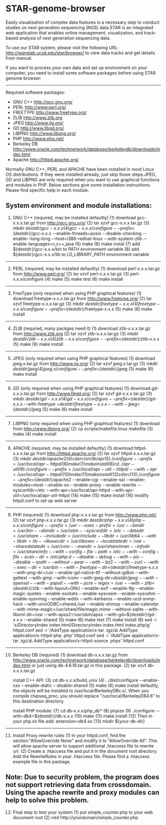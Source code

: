STAR-genome-browser
===================
Easily visualization of complex data features is a necessary step to conduct studies on next generation sequencing (NGS) data.STAR is an integrated web application that enables online management, visualization, and track-based analysis of next generation sequencing data. 

To use our STAR system, please visit the following URL:
http://wanglab.ucsd.edu/star/browser/
to view data tracks and get details from manual.
 

If you want to process your own data and set up environment on your computer, you
need to install some software packages before using STAR genome browser:

--------------------------------------------------------------------------------
Required software packages:

* GNU C++ 	http://gcc.gnu.org/
* PERL 		http://www.perl.org/ 
* FREETYPE 	http://www.freetype.org/
* ZLIB 		http://www.zlib.org
* JPEG 		http://www.ijg.org/
* GD 		http://www.libgd.org/
* LIBPNG 	http://www.libpng.org/
* PHP 		http://www.php.net/
* Berkeley DB 	http://www.oracle.com/technetwork/database/berkeleydb/downloads/index.html
* Apache 	http://httpd.apache.org/

Normally GNU C++, PERL and APACHE have been installed in most Linux OS distributions. If they were installed already, just skip those steps.JPEG, GD and LIBPNG are only required when you want to use graphical functions and modules in PHP. Below sections give some installation instructions. Please find specific help in each module: 

System environment and module installations:
--------------------------------------------------------------------------------
1. GNU C++ (required, may be installed defaultly)
	(1) download gcc-x.x.x.tar.gz from http://gcc.gnu.org/
	(2) tar xzvf gcc-x.x.x.tar.gz
	(3) mkdir ${destdir}/gcc-x.x.x
	(4) gcc-x.x.x/configure --prefix=${destdir}/gcc-x.x.x --enable-threads=posix 
		--disable-checking --enable--long-long --host=i386-redhat-linux 
		--with-system-zlib --enable-languages=c,c++,java
	(5) make
	(6) make instal
	(7) add ${destdir}/gcc-x.x.x/bin to PATH environment variable
	(8) add ${destdir}/gcc-x.x.x/lib to LD_LIBRARY_PATH environment variable
--------------------------------------------------------------------------------
2. PERL (required, may be installed defaultly)
	(1) download perl-x.x.x.tar.gz from  http://www.perl.org/
	(2) tar xzvf perl-x.x.x.tar.gz
	(3) perl-x.x.x/configure
	(4) make
	(5) make test
	(6) make install
--------------------------------------------------------------------------------
3. FreeType (only required when using PHP graphical features)
	(1) download freetype-x.x.x.tar.gz from  http://www.freetype.org/
	(2) tar xzvf freetype-x.x.x.tar.gz
	(3) mkdir ${destdir}/freetype-x.x.x
	(4) freetype-x.x.x/configure --prefix=${destdir}/freetype-x.x.x
	(5) make
	(6) make install
--------------------------------------------------------------------------------
4. ZLIB (required, many packges need it)
	(1) download zlib-x.x.x.tar.gz from  http://www.zlib.org
	(2) tar xzvf zlib-x.x.x.tar.gz
	(3) mkdir ${destdir}/zlib-x.x.x
	(4) zlib-x.x.x/configure --prefix=${destdir}/zlib-x.x.x
	(5) make
	(6) make install
--------------------------------------------------------------------------------
5. JPEG (only required when using PHP graphical features)
	(1) download jpeg.x.tar.gz from  http://www.ijg.org/
	(2) tar xzvf jpeg.x.tar.gz
	(3) mkdir ${destdir}/jpeg
	(4) jpeg.x/configure --prefix=${destdir}/jpeg
	(5) make
	(6) make install
--------------------------------------------------------------------------------
6. GD (only required when using PHP graphical features)
	(1) download gd-x.x.x.tar.gz from http://www.libgd.org/ 
	(2) tar xzvf gd-x.x.x.tar.gz
	(3) mkdir ${destdir}/gd-x.x.x
	(4) gd-x.x.x/configure --prefix=${destdir}/gd-x.x.x --with-freetype
		=${destdri}/freetype-x.x.x --with-jpeg=${destdir}/jpeg
	(5) make
	(6) make install
--------------------------------------------------------------------------------
7. LIBPNG (only required when using PHP graphical features)
	(1) download from http://www.libpng.org/ 
	(2) cp scripts/makefile.linux makefile
	(3) make
	(4) make install
--------------------------------------------------------------------------------
8. APACHE (required, may be installed defaultly)
	(1) download httpd-x.x.x.tar.gz from  http://httpd.apache.org/
	(2) tar xzvf httpd-x.x.x.tar.gz
	(3) mkdir ${destdir}/apache2
	(4) cd {src}/srclib/apr
	(5) ./configure --prefix=/usr/local/apr-httpd/
	(6) make
	(7) make install
	(8) cd ../apr-util
	(9) ./configure --prefix=/usr/local/apr-util-httpd/ --with-apr=/usr/local/apr-httpd/
	(10) make
	(11) make install
	(12) cd {src}
	(13) ./configure --prefix=${destdir}/apache2 --enable-cgi --enable-ssl --enable-modules=most 
	--enable-so --enable-proxy --enable-rewrite --sysconfdir=/etc --with-apr=/usr/local/apr-httpd
	--with-apr-util=/usr/local/apr-util-httpd
	(14) make
	(15) make install
	(16) modify httpd.conf to set up web server
--------------------------------------------------------------------------------
9. PHP (required)
	(1) download php-x.x.x.tar.gz from  http://www.php.net/
	(2) tar xzvf php-x.x.x.tar.gz
	(3) mkdir ${destdir}/php-x.x.x
	(4) php-x.x.x/configure --prefix=/usr --exec-prefix=/usr --bindir=/usr/bin 
		--sbindir=/usr/sbin --sysconfdir=/etc --datadir=/usr/share 
		--includedir=/usr/include --libdir=/usr/lib64 --with-libdir=lib 
		--libexecdir=/usr/libexec --localstatedir=/var --sharedstatedir=/usr/com 
		--mandir=/usr/share/man --infodir=/usr/share/info --with-config-file-path=/etc 
		--with-config-file-scan-dir=/etc/php.d --disable-debug --with-pic --disable-rpath 
		--without-pear --with-bz2 --with-curl --with-exec-dir=/usr/bin 
		--with-freetype-dir=${destdir}/freetype-x.x.x --with-png-dir=/usr 
		--enable-gd-native-ttf --without-gdbm --with-gettext --with-gmp --with-iconv 
		--with-jpeg-dir=${destdir}/jpeg --with-openssl --with-pspell  --with-pcre-regex=/usr 
		--with-zlib=${destdir}/zlib --with-layout=GNU --enable-exif --enable-ftp 
		--enable-magic-quotes --enable-sockets --enable-sysvsem --enable-sysvshm 
		--enable-sysvmsg  --enable-wddx --with-kerberos --enable-ucd-snmp-hack 
		--with-unixODBC=shared,/usr  --enable-shmop --enable-calendar 
		--with-mime-magic=/usr/share/file/magic.mime --without-sqlite --with-libxml-dir=/usr 
		--with-apxs2=/usr/sbin/apxs --with-gd=${destdir}/gd-x.x.x --enable-shared
	(5) make
	(6) make test
	(7) make install
	(8) sed -i 's/DirectoryIndex index.html/DirectoryIndex index.html index.php/g' httpd.conf 
	    sed -i '/AddType application\/x-tar .tgz/a\ AddType application\/x-httpd-php .php' httpd.conf
	    sed -i '/AddType application\/x-tar .tgz/a\ AddType application\/x-httpd-source .phps' httpd.conf
--------------------------------------------------------------------------------
10. Berkeley DB (required)
	(1) download db-x.x.x.tar.gz from  http://www.oracle.com/technetwork/database/berkeleydb/downloads/index.html
	    or just using db-4.6.18.tar.gz in this package.
	(2) tar xzvf db-x.x.x.tar.gz

    install C++ API:
	(3) cd db-x.x.x/build_unix
	(4) ../dist/configure --enable-cxx --enable-static --disable-shared
	(5) make
	(6) make install
	defaultly, the objects will be installed to /usr/local/BerkeleyDBx.x/. When you compile chipseq_proc,
	you should replace "/usr/local/BerkeleyDB4.6" to this destination directory.

    install PHP module:
	(7) cd db-x.x.x/php_db*
	(8) phpize
	(9) ./configure --with-db4=${destdir}/db-x.x.x
	(10) make
	(11) make install
	(12) Then in your php.ini file add: extension=db4.so
	(13) mkdir ${your-db-dir}

--------------------------------------------------------------------------------
11. Install Proxy rewrite rules
	(1) In your httpd.conf, find the section:"AllowOverride None" and modify it to "AllowOverride All".
	This will allow apache server to support additional .htaccess file to rewrite url.
	(2) Create a .htaccess file and put it in the document root directory. Add the RewriteRules in your
	.htaccess file. Please find a .htaccess example file in this package.

Note: Due to security problem, the program does not support retrieving data from crossdomain. Using the apache rewrite and proxy modules can help to solve this problem. 
--------------------------------------------------------------------------------
12. Final step to test your system
	(1) put simple_counter.php to your web document root
	(2) visit http://yourdomain/simple_counter.php
